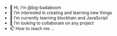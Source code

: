 - 👋 Hi, I’m @big-badaboom
- 👀 I’m interested in creating and learning new things
- 🌱 I’m currently learning blockhain and JavaScript
- 💞️ I’m looking to collaborate on any project
- 📫 How to reach me ...

<!---
big-badaboom/big-badaboom is a ✨ special ✨ repository because its `README.md` (this file) appears on your GitHub profile.
You can click the Preview link to take a look at your changes.
--->
